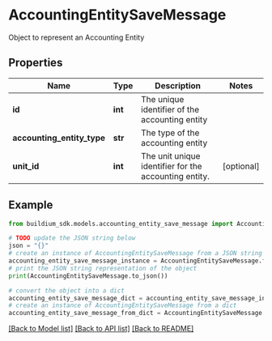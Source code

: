 # AccountingEntitySaveMessage

Object to represent an Accounting Entity

## Properties

Name | Type | Description | Notes
------------ | ------------- | ------------- | -------------
**id** | **int** | The unique identifier of the accounting entity | 
**accounting_entity_type** | **str** | The type of the accounting entity | 
**unit_id** | **int** | The unit unique identifier for the accounting entity. | [optional] 

## Example

```python
from buildium_sdk.models.accounting_entity_save_message import AccountingEntitySaveMessage

# TODO update the JSON string below
json = "{}"
# create an instance of AccountingEntitySaveMessage from a JSON string
accounting_entity_save_message_instance = AccountingEntitySaveMessage.from_json(json)
# print the JSON string representation of the object
print(AccountingEntitySaveMessage.to_json())

# convert the object into a dict
accounting_entity_save_message_dict = accounting_entity_save_message_instance.to_dict()
# create an instance of AccountingEntitySaveMessage from a dict
accounting_entity_save_message_from_dict = AccountingEntitySaveMessage.from_dict(accounting_entity_save_message_dict)
```
[[Back to Model list]](../README.md#documentation-for-models) [[Back to API list]](../README.md#documentation-for-api-endpoints) [[Back to README]](../README.md)


